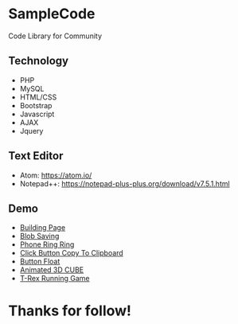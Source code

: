 # SampleCode
Code Library for Community

## Technology
* PHP
* MySQL
* HTML/CSS
* Bootstrap
* Javascript
* AJAX
* Jquery

## Text Editor
* Atom: https://atom.io/
* Notepad++: https://notepad-plus-plus.org/download/v7.5.1.html

## Demo
- [Building Page](CodeViewBuildingForWebsiteBuilding.html)
- [Blob Saving](blob-saving.js)
- [Phone Ring Ring](PhoneRingRing.html)
- [Click Button Copy To Clipboard](ClickButtonCopyToClipboard.html)
- [Button Float](ButtonFloatHTML.html)
- [Animated 3D CUBE](Animated-3D-CUBE.html)
- [T-Rex Running Game](T-Rex-Running.html)

# Thanks for follow!
